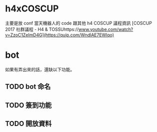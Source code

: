 h4xCOSCUP
=========

主要是放 conf 當天機器人的 code 跟其他 h4 COSCUP 議程資訊 [COSCUP 2017 社群議程 - H4 & TOSSUhttps://www.youtube.com/watch?v=ZzoC1ZeImD4G](https://quip.com/WndlAE7EWlqo)

bot
===

如果有弄出來的話，還缺以下功能。

<span class="todo TODO">TODO</span> bot 命名
--------------------------------------------

<span class="todo TODO">TODO</span> 簽到功能
--------------------------------------------

<span class="todo TODO">TODO</span> 開放資料
--------------------------------------------
